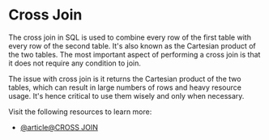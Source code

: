 # Cross Join

The cross join in SQL is used to combine every row of the first table with every row of the second table. It's also known as the Cartesian product of the two tables. The most important aspect of performing a cross join is that it does not require any condition to join.

The issue with cross join is it returns the Cartesian product of the two tables, which can result in large numbers of rows and heavy resource usage. It's hence critical to use them wisely and only when necessary.

Visit the following resources to learn more:

- [@article@CROSS JOIN](https://www.w3schools.com/mysql/mysql_join_cross.asp)